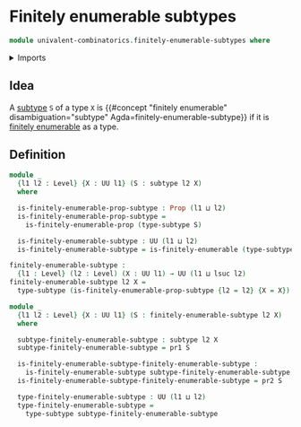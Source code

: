 # Finitely enumerable subtypes

```agda
module univalent-combinatorics.finitely-enumerable-subtypes where
```

<details><summary>Imports</summary>

```agda
open import foundation.dependent-pair-types
open import foundation.propositions
open import foundation.subtypes
open import foundation.universe-levels

open import univalent-combinatorics.finitely-enumerable-types
```

</details>

## Idea

A [subtype](foundation.subtypes.md) `S` of a type `X` is
{{#concept "finitely enumerable" disambiguation="subtype" Agda=finitely-enumerable-subtype}}
if it is
[finitely enumerable](univalent-combinatorics.finitely-enumerable-types.md) as a
type.

## Definition

```agda
module _
  {l1 l2 : Level} {X : UU l1} (S : subtype l2 X)
  where

  is-finitely-enumerable-prop-subtype : Prop (l1 ⊔ l2)
  is-finitely-enumerable-prop-subtype =
    is-finitely-enumerable-prop (type-subtype S)

  is-finitely-enumerable-subtype : UU (l1 ⊔ l2)
  is-finitely-enumerable-subtype = is-finitely-enumerable (type-subtype S)

finitely-enumerable-subtype :
  {l1 : Level} (l2 : Level) (X : UU l1) → UU (l1 ⊔ lsuc l2)
finitely-enumerable-subtype l2 X =
  type-subtype (is-finitely-enumerable-prop-subtype {l2 = l2} {X = X})

module _
  {l1 l2 : Level} {X : UU l1} (S : finitely-enumerable-subtype l2 X)
  where

  subtype-finitely-enumerable-subtype : subtype l2 X
  subtype-finitely-enumerable-subtype = pr1 S

  is-finitely-enumerable-subtype-finitely-enumerable-subtype :
    is-finitely-enumerable-subtype subtype-finitely-enumerable-subtype
  is-finitely-enumerable-subtype-finitely-enumerable-subtype = pr2 S

  type-finitely-enumerable-subtype : UU (l1 ⊔ l2)
  type-finitely-enumerable-subtype =
    type-subtype subtype-finitely-enumerable-subtype
```
